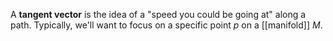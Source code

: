 A **tangent vector** is the idea of a "speed you could be going at" along a path. Typically, we'll want to focus on a specific point $p$ on a [[manifold]] $M$.
